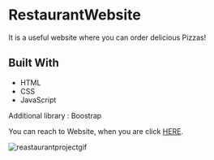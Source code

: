 # RestaurantWebsite

<!DOCTYPE html>
<html lang="en">
<head>
    <meta charset="UTF-8">
</head>
<body>
    
  <p>It is a useful website where you can order delicious Pizzas!</p>
<h2 id="built-with">Built With</h2>
  <ul>
    <li>HTML</li>
    <li>CSS</li>
    <li>JavaScript</li>
  </ul>
  <p> Additional library : Boostrap</p>
  <p>You can reach to Website, when you are click <a href="https://restaurantwebbsite.netlify.app">HERE</a>.</p>

</body>
</html>

![reastaurantprojectgif](3Restaurant.gif)
